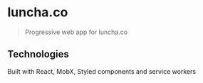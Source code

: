 # luncha.co
> Progressive web app for luncha.co 

## Technologies 
Built with React, MobX, Styled components and service workers
